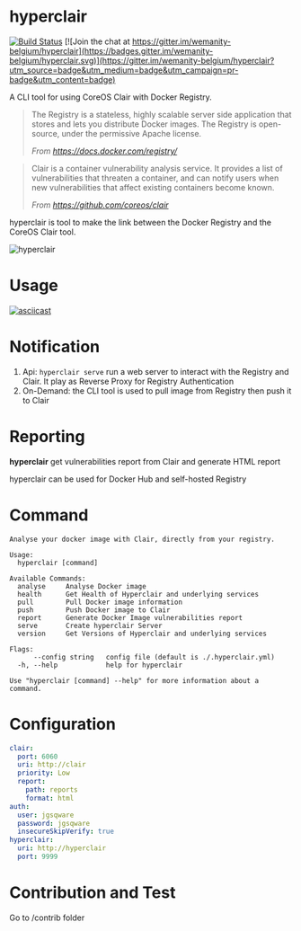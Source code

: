 

# hyperclair

[![Build Status](https://travis-ci.org/wemanity-belgium/hyperclair.svg?branch=develop)](https://travis-ci.org/wemanity-belgium/hyperclair) [![Join the chat at https://gitter.im/wemanity-belgium/hyperclair](https://badges.gitter.im/wemanity-belgium/hyperclair.svg)](https://gitter.im/wemanity-belgium/hyperclair?utm_source=badge&utm_medium=badge&utm_campaign=pr-badge&utm_content=badge)

A CLI tool for using CoreOS Clair with Docker Registry.

> The Registry is a stateless, highly scalable server side application that stores and lets you distribute Docker images. The Registry is open-source, under the permissive Apache license.
>
>*From https://docs.docker.com/registry/*

> Clair is a container vulnerability analysis service. It provides a list of vulnerabilities that threaten a container, and can notify users when new vulnerabilities that affect existing containers become known.
>
>*From https://github.com/coreos/clair*

hyperclair is tool to make the link between the Docker Registry and the CoreOS Clair tool.

![hyperclair](https://cloud.githubusercontent.com/assets/3304363/12849755/9caa0fac-cc21-11e5-8b89-ddfa8535a3dc.png)

# Usage

[![asciicast](https://asciinema.org/a/35912.png)](https://asciinema.org/a/35912)

# Notification
1. Api: `hyperclair serve` run a web server to interact with the Registry and Clair. It play as Reverse Proxy for Registry Authentication
2. On-Demand: the CLI tool is used to pull image from Registry then push it to Clair

# Reporting

**hyperclair** get vulnerabilities report from Clair and generate HTML report

hyperclair can be used for Docker Hub and self-hosted Registry

# Command

```
Analyse your docker image with Clair, directly from your registry.

Usage:
  hyperclair [command]

Available Commands:
  analyse     Analyse Docker image
  health      Get Health of Hyperclair and underlying services
  pull        Pull Docker image information
  push        Push Docker image to Clair
  report      Generate Docker Image vulnerabilities report
  serve       Create hyperclair Server
  version     Get Versions of Hyperclair and underlying services

Flags:
      --config string   config file (default is ./.hyperclair.yml)
  -h, --help            help for hyperclair

Use "hyperclair [command] --help" for more information about a command.

```

# Configuration

```yaml
clair:
  port: 6060
  uri: http://clair
  priority: Low
  report:
    path: reports
    format: html
auth:
  user: jgsqware
  password: jgsqware
  insecureSkipVerify: true
hyperclair:
  uri: http://hyperclair
  port: 9999
```

# Contribution and Test

Go to /contrib folder
